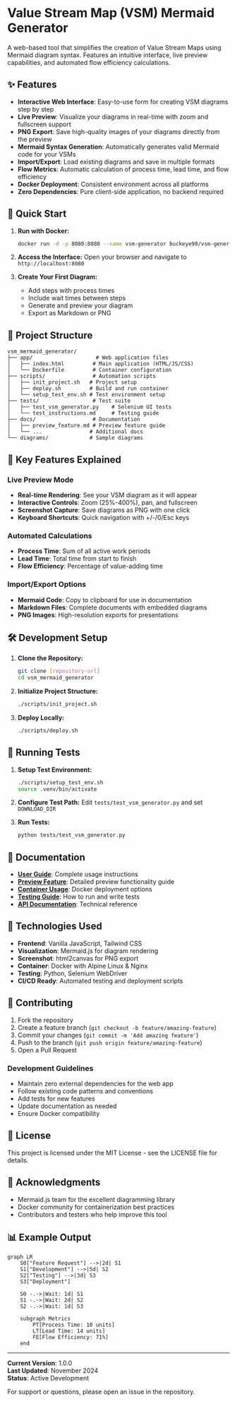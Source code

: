 # Value Stream Map (VSM) Mermaid Generator

A web-based tool that simplifies the creation of Value Stream Maps using Mermaid diagram syntax. Features an intuitive interface, live preview capabilities, and automated flow efficiency calculations.

## ✨ Features

* **Interactive Web Interface**: Easy-to-use form for creating VSM diagrams step by step
* **Live Preview**: Visualize your diagrams in real-time with zoom and fullscreen support
* **PNG Export**: Save high-quality images of your diagrams directly from the preview
* **Mermaid Syntax Generation**: Automatically generates valid Mermaid code for your VSMs
* **Import/Export**: Load existing diagrams and save in multiple formats
* **Flow Metrics**: Automatic calculation of process time, lead time, and flow efficiency
* **Docker Deployment**: Consistent environment across all platforms
* **Zero Dependencies**: Pure client-side application, no backend required

## 🚀 Quick Start

1. **Run with Docker:**
   ```bash
   docker run -d -p 8080:8080 --name vsm-generator buckeye90/vsm-generator-app
   ```

2. **Access the Interface:**
   Open your browser and navigate to `http://localhost:8080`

3. **Create Your First Diagram:**
   - Add steps with process times
   - Include wait times between steps
   - Generate and preview your diagram
   - Export as Markdown or PNG

## 📁 Project Structure

```
vsm_mermaid_generator/
├── app/                    # Web application files
│   ├── index.html         # Main application (HTML/JS/CSS)
│   └── Dockerfile         # Container configuration
├── scripts/               # Automation scripts
│   ├── init_project.sh   # Project setup
│   ├── deploy.sh         # Build and run container
│   └── setup_test_env.sh # Test environment setup
├── tests/                 # Test suite
│   ├── test_vsm_generator.py    # Selenium UI tests
│   └── test_instructions.md     # Testing guide
├── docs/                  # Documentation
│   ├── preview_feature.md # Preview feature guide
│   └── ...               # Additional docs
└── diagrams/             # Sample diagrams
```

## 🎯 Key Features Explained

### Live Preview Mode
- **Real-time Rendering**: See your VSM diagram as it will appear
- **Interactive Controls**: Zoom (25%-400%), pan, and fullscreen
- **Screenshot Capture**: Save diagrams as PNG with one click
- **Keyboard Shortcuts**: Quick navigation with +/-/0/Esc keys

### Automated Calculations
- **Process Time**: Sum of all active work periods
- **Lead Time**: Total time from start to finish
- **Flow Efficiency**: Percentage of value-adding time

### Import/Export Options
- **Mermaid Code**: Copy to clipboard for use in documentation
- **Markdown Files**: Complete documents with embedded diagrams
- **PNG Images**: High-resolution exports for presentations

## 🛠️ Development Setup

1. **Clone the Repository:**
   ```bash
   git clone [repository-url]
   cd vsm_mermaid_generator
   ```

2. **Initialize Project Structure:**
   ```bash
   ./scripts/init_project.sh
   ```

3. **Deploy Locally:**
   ```bash
   ./scripts/deploy.sh
   ```

## 🧪 Running Tests

1. **Setup Test Environment:**
   ```bash
   ./scripts/setup_test_env.sh
   source .venv/bin/activate
   ```

2. **Configure Test Path:**
   Edit `tests/test_vsm_generator.py` and set `DOWNLOAD_DIR`

3. **Run Tests:**
   ```bash
   python tests/test_vsm_generator.py
   ```

## 📖 Documentation

- **[User Guide](instructions.md)**: Complete usage instructions
- **[Preview Feature](docs/preview_feature.md)**: Detailed preview functionality guide
- **[Container Usage](container_only_usage.md)**: Docker deployment options
- **[Testing Guide](tests/test_instructions.md)**: How to run and write tests
- **[API Documentation](docs/docs-index.md)**: Technical reference

## 🔧 Technologies Used

- **Frontend**: Vanilla JavaScript, Tailwind CSS
- **Visualization**: Mermaid.js for diagram rendering
- **Screenshot**: html2canvas for PNG export
- **Container**: Docker with Alpine Linux & Nginx
- **Testing**: Python, Selenium WebDriver
- **CI/CD Ready**: Automated testing and deployment scripts

## 🤝 Contributing

1. Fork the repository
2. Create a feature branch (`git checkout -b feature/amazing-feature`)
3. Commit your changes (`git commit -m 'Add amazing feature'`)
4. Push to the branch (`git push origin feature/amazing-feature`)
5. Open a Pull Request

### Development Guidelines
- Maintain zero external dependencies for the web app
- Follow existing code patterns and conventions
- Add tests for new features
- Update documentation as needed
- Ensure Docker compatibility

## 📄 License

This project is licensed under the MIT License - see the LICENSE file for details.

## 🙏 Acknowledgments

- Mermaid.js team for the excellent diagramming library
- Docker community for containerization best practices
- Contributors and testers who help improve this tool

## 📊 Example Output

```mermaid
graph LR
    S0["Feature Request"] -->|2d| S1
    S1["Development"] -->|5d| S2
    S2["Testing"] -->|3d| S3
    S3["Deployment"]
    
    S0 -.->|Wait: 1d| S1
    S1 -.->|Wait: 2d| S2
    S2 -.->|Wait: 1d| S3
    
    subgraph Metrics
        PT[Process Time: 10 units]
        LT[Lead Time: 14 units]
        FE[Flow Efficiency: 71%]
    end
```

---

**Current Version**: 1.0.0  
**Last Updated**: November 2024  
**Status**: Active Development

For support or questions, please open an issue in the repository.
